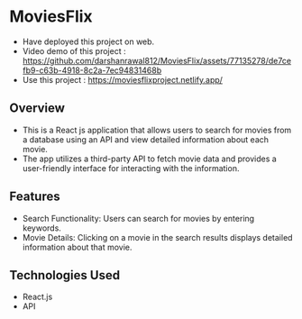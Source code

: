 # MoviesFlix

- Have deployed this project on web.
- Video demo of this project : https://github.com/darshanrawal812/MoviesFlix/assets/77135278/de7cefb9-c63b-4918-8c2a-7ec94831468b
- Use this project : https://moviesflixproject.netlify.app/

## Overview



- This is a React js application that allows users to search for movies from a database using an
  API and view detailed information about each movie. 
- The app utilizes a third-party API to fetch movie data and provides a user-friendly interface for
  interacting with the information.

## Features
- Search Functionality: Users can search for movies by entering keywords.
- Movie Details: Clicking on a movie in the search results displays detailed information about that
  movie.

## Technologies Used
- React.js
- API

